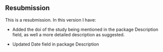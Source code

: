 ## Resubmission
This is a resubmission. In this version I have:

* Added the doi of the study being mentioned in the package Description field, 
as well a more detailed description as suggested.

* Updated Date field in package Description
